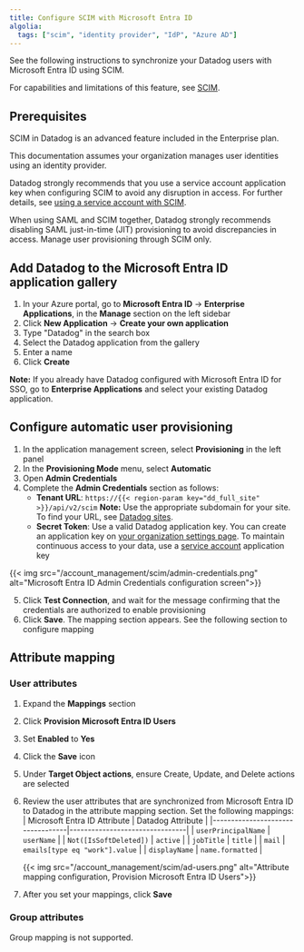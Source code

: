 ```yaml
---
title: Configure SCIM with Microsoft Entra ID
algolia:
  tags: ["scim", "identity provider", "IdP", "Azure AD"]
---
```


See the following instructions to synchronize your Datadog users with Microsoft Entra ID using SCIM.

For capabilities and limitations of this feature, see [SCIM][1].

## Prerequisites

SCIM in Datadog is an advanced feature included in the Enterprise plan.

This documentation assumes your organization manages user identities using an identity provider.

Datadog strongly recommends that you use a service account application key when configuring SCIM to avoid any disruption in access. For further details, see [using a service account with SCIM][2].

When using SAML and SCIM together, Datadog strongly recommends disabling SAML just-in-time (JIT) provisioning to avoid discrepancies in access. Manage user provisioning through SCIM only.

## Add Datadog to the Microsoft Entra ID application gallery

1. In your Azure portal, go to **Microsoft Entra ID** -> **Enterprise Applications**, in the **Manage** section on the left sidebar
2. Click **New Application** -> **Create your own application**
3. Type "Datadog" in the search box
4. Select the Datadog application from the gallery
5. Enter a name
6. Click **Create**

**Note:** If you already have Datadog configured with Microsoft Entra ID for SSO, go to **Enterprise Applications** and select your existing Datadog application.

## Configure automatic user provisioning

1. In the application management screen, select **Provisioning** in the left panel
2. In the **Provisioning Mode** menu, select **Automatic**
3. Open **Admin Credentials**
4. Complete the **Admin Credentials** section as follows:
    - **Tenant URL**: `https://{{< region-param key="dd_full_site" >}}/api/v2/scim` **Note:** Use the appropriate subdomain for your site. To find your URL, see [Datadog sites][3].
    - **Secret Token**: Use a valid Datadog application key. You can create an application key on [your organization settings page][4]. To maintain continuous access to your data, use a [service account][5] application key

{{< img src="/account_management/scim/admin-credentials.png" alt="Microsoft Entra ID Admin Credentials configuration screen">}}

5. Click **Test Connection**, and wait for the message confirming that the credentials are authorized to enable provisioning
6. Click **Save**. The mapping section appears. See the following section to configure mapping

## Attribute mapping

### User attributes

1. Expand the **Mappings** section
2. Click **Provision Microsoft Entra ID Users**
3. Set **Enabled** to **Yes**
4. Click the **Save** icon
5. Under **Target Object actions**, ensure Create, Update, and Delete actions are selected
6. Review the user attributes that are synchronized from Microsoft Entra ID to Datadog in the attribute mapping section. Set the following mappings:
| Microsoft Entra ID Attribute     | Datadog Attribute              |
|----------------------------------|--------------------------------|
| `userPrincipalName`              | `userName`                     |
| `Not([IsSoftDeleted])`           | `active`                       |
| `jobTitle`                       | `title`                        |
| `mail`                           | `emails[type eq "work"].value` |
| `displayName`                    | `name.formatted`               |

   {{< img src="/account_management/scim/ad-users.png" alt="Attribute mapping configuration, Provision Microsoft Entra ID Users">}}

7. After you set your mappings, click **Save**

### Group attributes

Group mapping is not supported.

[1]: /account_management/scim/
[2]: /account_management/scim/#using-a-service-account-with-scim
[3]: /getting_started/site
[4]: https://app.datadoghq.com/organization-settings/application-keys
[5]: /account_management/org_settings/service_accounts
